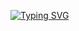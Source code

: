 [![Typing SVG](https://readme-typing-svg.herokuapp.com?font=Fira+Code&pause=1000&color=F72FD1&width=435&lines=Hello+World.+I'm+Lauren%2C+welcome+to+my+GitHub;Ol%C3%A1+Mundo!+Sou+a+Lauren%2C+bem-vindo+ao+meu+GitHub)](https://git.io/typing-svg)
<!--
**lauren-ramos/lauren-ramos** is a ✨ _special_ ✨ repository because its `README.md` (this file) appears on your GitHub profile.

Here are some ideas to get you started:

- 🔭 I’m currently working on ...
- 🌱 I’m currently learning ...
- 👯 I’m looking to collaborate on ...
- 🤔 I’m looking for help with ...
- 💬 Ask me about ...
- 📫 How to reach me: ...
- 😄 Pronouns: ...
- ⚡ Fun fact: ...
-->
